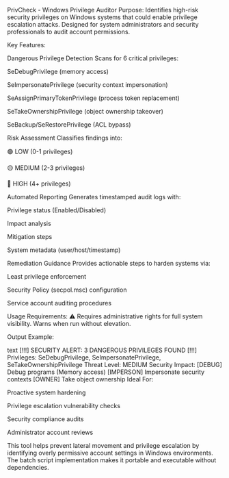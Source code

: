 PrivCheck - Windows Privilege Auditor
Purpose:
Identifies high-risk security privileges on Windows systems that could enable privilege escalation attacks. Designed for system administrators and security professionals to audit account permissions.

Key Features:

Dangerous Privilege Detection
Scans for 6 critical privileges:

SeDebugPrivilege (memory access)

SeImpersonatePrivilege (security context impersonation)

SeAssignPrimaryTokenPrivilege (process token replacement)

SeTakeOwnershipPrivilege (object ownership takeover)

SeBackup/SeRestorePrivilege (ACL bypass)

Risk Assessment
Classifies findings into:

🟢 LOW (0-1 privileges)

🟡 MEDIUM (2-3 privileges)

🔴 HIGH (4+ privileges)

Automated Reporting
Generates timestamped audit logs with:

Privilege status (Enabled/Disabled)

Impact analysis

Mitigation steps

System metadata (user/host/timestamp)

Remediation Guidance
Provides actionable steps to harden systems via:

Least privilege enforcement

Security Policy (secpol.msc) configuration

Service account auditing procedures

Usage Requirements:
⚠️ Requires administrative rights for full system visibility. Warns when run without elevation.

Output Example:

text
[!!!] SECURITY ALERT: 3 DANGEROUS PRIVILEGES FOUND [!!!]
Privileges: SeDebugPrivilege, SeImpersonatePrivilege, SeTakeOwnershipPrivilege
Threat Level: MEDIUM
Security Impact:
  [DEBUG]    Debug programs (Memory access)
  [IMPERSON] Impersonate security contexts
  [OWNER]    Take object ownership
Ideal For:

Proactive system hardening

Privilege escalation vulnerability checks

Security compliance audits

Administrator account reviews

This tool helps prevent lateral movement and privilege escalation by identifying overly permissive account settings in Windows environments. The batch script implementation makes it portable and executable without dependencies.

